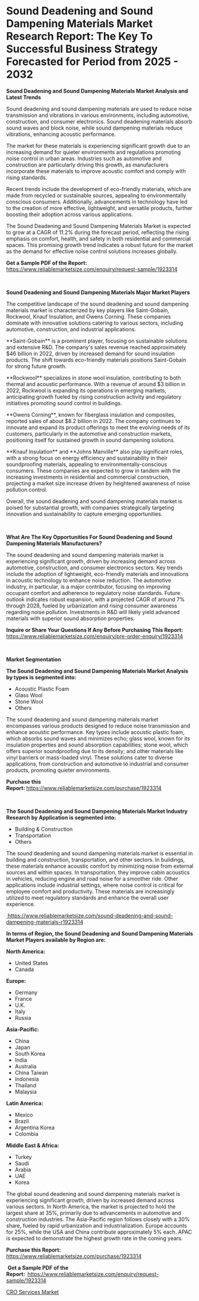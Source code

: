 <p><h1>Sound Deadening and Sound Dampening Materials Market Research Report: The Key To Successful Business Strategy Forecasted for Period from 2025 - 2032</h1></p><p><strong>Sound Deadening and Sound Dampening Materials Market Analysis and Latest Trends</strong></p>
<p><p>Sound deadening and sound dampening materials are used to reduce noise transmission and vibrations in various environments, including automotive, construction, and consumer electronics. Sound deadening materials absorb sound waves and block noise, while sound dampening materials reduce vibrations, enhancing acoustic performance. </p><p>The market for these materials is experiencing significant growth due to an increasing demand for quieter environments and regulations promoting noise control in urban areas. Industries such as automotive and construction are particularly driving this growth, as manufacturers incorporate these materials to improve acoustic comfort and comply with rising standards. </p><p>Recent trends include the development of eco-friendly materials, which are made from recycled or sustainable sources, appealing to environmentally conscious consumers. Additionally, advancements in technology have led to the creation of more effective, lightweight, and versatile products, further boosting their adoption across various applications. </p><p>The Sound Deadening and Sound Dampening Materials Market is expected to grow at a CAGR of 11.2% during the forecast period, reflecting the rising emphasis on comfort, health, and safety in both residential and commercial spaces. This promising growth trend indicates a robust future for the market as the demand for effective noise control solutions increases globally.</p></p>
<p><strong>Get a Sample PDF of the Report:&nbsp;</strong> <a href="https://www.reliablemarketsize.com/enquiry/request-sample/1923314?utm_campaign=1885&utm_medium=2&utm_source=Github&utm_content=ia&utm_term=14012025&utm_id=sound-deadening-and-sound-dampening-materials">https://www.reliablemarketsize.com/enquiry/request-sample/1923314</a></p>
<p>&nbsp;</p>
<p><strong>Sound Deadening and Sound Dampening Materials Major Market Players</strong></p>
<p><p>The competitive landscape of the sound deadening and sound dampening materials market is characterized by key players like Saint-Gobain, Rockwool, Knauf Insulation, and Owens Corning. These companies dominate with innovative solutions catering to various sectors, including automotive, construction, and industrial applications.</p><p>**Saint-Gobain** is a prominent player, focusing on sustainable solutions and extensive R&D. The company's sales revenue reached approximately $46 billion in 2022, driven by increased demand for sound insulation products. The shift towards eco-friendly materials positions Saint-Gobain for strong future growth.</p><p>**Rockwool** specializes in stone wool insulation, contributing to both thermal and acoustic performance. With a revenue of around $3 billion in 2022, Rockwool is expanding its operations in emerging markets, anticipating growth fueled by rising construction activity and regulatory initiatives promoting sound control in buildings.</p><p>**Owens Corning**, known for fiberglass insulation and composites, reported sales of about $8.2 billion in 2022. The company continues to innovate and expand its product offerings to meet the evolving needs of its customers, particularly in the automotive and construction markets, positioning itself for sustained growth in sound dampening solutions.</p><p>**Knauf Insulation** and **Johns Manville** also play significant roles, with a strong focus on energy efficiency and sustainability in their soundproofing materials, appealing to environmentally-conscious consumers. These companies are expected to grow in tandem with the increasing investments in residential and commercial construction, projecting a market size increase driven by heightened awareness of noise pollution control.</p><p>Overall, the sound deadening and sound dampening materials market is poised for substantial growth, with companies strategically targeting innovation and sustainability to capture emerging opportunities.</p></p>
<p>&nbsp;</p>
<p><strong>What Are The Key Opportunities For Sound Deadening and Sound Dampening Materials Manufacturers?</strong></p>
<p><p>The sound deadening and sound dampening materials market is experiencing significant growth, driven by increasing demand across automotive, construction, and consumer electronics sectors. Key trends include the adoption of lightweight, eco-friendly materials and innovations in acoustic technology to enhance noise reduction. The automotive industry, in particular, is a major contributor, focusing on improving occupant comfort and adherence to regulatory noise standards. Future outlook indicates robust expansion, with a projected CAGR of around 7% through 2028, fueled by urbanization and rising consumer awareness regarding noise pollution. Investments in R&D will likely yield advanced materials with superior sound absorption properties.</p></p>
<p><strong>Inquire or Share Your Questions If Any Before Purchasing This Report:</strong> <a href="https://www.reliablemarketsize.com/enquiry/pre-order-enquiry/1923314?utm_campaign=1885&utm_medium=2&utm_source=Github&utm_content=ia&utm_term=14012025&utm_id=sound-deadening-and-sound-dampening-materials">https://www.reliablemarketsize.com/enquiry/pre-order-enquiry/1923314</a></p>
<p>&nbsp;</p>
<p><strong>Market Segmentation</strong></p>
<p><strong>The Sound Deadening and Sound Dampening Materials Market Analysis by types is segmented into:</strong></p>
<p><ul><li>Acoustic Plastic Foam</li><li>Glass Wool</li><li>Stone Wool</li><li>Others</li></ul></p>
<p><p>The sound deadening and sound dampening materials market encompasses various products designed to reduce noise transmission and enhance acoustic performance. Key types include acoustic plastic foam, which absorbs sound waves and minimizes echo; glass wool, known for its insulation properties and sound absorption capabilities; stone wool, which offers superior soundproofing due to its density; and other materials like vinyl barriers or mass-loaded vinyl. These solutions cater to diverse applications, from construction and automotive to industrial and consumer products, promoting quieter environments.</p></p>
<p><strong>Purchase this Report:&nbsp;</strong><a href="https://www.reliablemarketsize.com/purchase/1923314?utm_campaign=1885&utm_medium=2&utm_source=Github&utm_content=ia&utm_term=14012025&utm_id=sound-deadening-and-sound-dampening-materials">https://www.reliablemarketsize.com/purchase/1923314</a></p>
<p>&nbsp;</p>
<p><strong>The Sound Deadening and Sound Dampening Materials Market Industry Research by Application is segmented into:</strong></p>
<p><ul><li>Building & Construction</li><li>Transportation</li><li>Others</li></ul></p>
<p><p>The sound deadening and sound dampening materials market is essential in building and construction, transportation, and other sectors. In buildings, these materials enhance acoustic comfort by minimizing noise from external sources and within spaces. In transportation, they improve cabin acoustics in vehicles, reducing engine and road noise for a smoother ride. Other applications include industrial settings, where noise control is critical for employee comfort and productivity. These materials are increasingly utilized to meet regulatory standards and enhance the overall user experience.</p></p>
<p><a href="https://www.reliablemarketsize.com/sound-deadening-and-sound-dampening-materials-r1923314?utm_campaign=1885&utm_medium=2&utm_source=Github&utm_content=ia&utm_term=14012025&utm_id=sound-deadening-and-sound-dampening-materials">&nbsp;https://www.reliablemarketsize.com/sound-deadening-and-sound-dampening-materials-r1923314</a></p>
<p><strong>In terms of Region, the Sound Deadening and Sound Dampening Materials Market Players available by Region are:</strong></p>
<p>
    <p> <strong> North America: </strong>
        <ul>
            <li>United States</li>
            <li>Canada</li>
        </ul>
        </p> 
    <p> <strong> Europe: </strong>
        <ul>
            <li>Germany</li>
            <li>France</li>
            <li>U.K.</li>
            <li>Italy</li>
            <li>Russia</li>
        </ul>
        </p> 
    <p> <strong> Asia-Pacific: </strong>
        <ul>
            <li>China</li>
            <li>Japan</li>
            <li>South Korea</li>
            <li>India</li>
            <li>Australia</li>
            <li>China Taiwan</li>
            <li>Indonesia</li>
            <li>Thailand</li>
            <li>Malaysia</li>
        </ul>
        </p> 
    <p> <strong> Latin America: </strong>
        <ul>
            <li>Mexico</li>
            <li>Brazil</li>
            <li>Argentina Korea</li>
            <li>Colombia</li>
        </ul>
        </p> 
    <p> <strong> Middle East & Africa: </strong>
        <ul>
            <li>Turkey</li>
            <li>Saudi</li>
            <li>Arabia</li>
            <li>UAE</li>
            <li>Korea</li>
        </ul>
    </p>
    </p>
<p><p>The global sound deadening and sound dampening materials market is experiencing significant growth, driven by increased demand across various sectors. In North America, the market is projected to hold the largest share at 35%, primarily due to advancements in automotive and construction industries. The Asia-Pacific region follows closely with a 30% share, fueled by rapid urbanization and industrialization. Europe accounts for 25%, while the USA and China contribute approximately 5% each. APAC is expected to demonstrate the highest growth rate in the coming years.</p></p>
<p><strong>Purchase this Report: </strong><a href="https://www.reliablemarketsize.com/purchase/1923314?utm_campaign=1885&utm_medium=2&utm_source=Github&utm_content=ia&utm_term=14012025&utm_id=sound-deadening-and-sound-dampening-materials">https://www.reliablemarketsize.com/purchase/1923314</a></p>
<p>&nbsp;<strong>Get a Sample PDF of the Report:&nbsp;&nbsp;</strong><a href="https://www.reliablemarketsize.com/enquiry/request-sample/1923314?utm_campaign=1885&utm_medium=2&utm_source=Github&utm_content=ia&utm_term=14012025&utm_id=sound-deadening-and-sound-dampening-materials">https://www.reliablemarketsize.com/enquiry/request-sample/1923314</a></p>
<p><strong></strong></p>
<p><p><a href="https://github.com/sofayahoo2023/Market-Research-Report-List-6/blob/main/cro-services-market.md?utm_campaign=1885&utm_medium=2&utm_source=Github&utm_content=ia&utm_term=14012025&utm_id=sound-deadening-and-sound-dampening-materials">CRO Services Market</a></p></p>